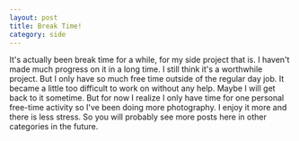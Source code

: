 ```yaml
---
layout: post
title: Break Time!
category: side
---
```


It's actually been break time for a while, for my side project that is. I haven't made much progress on it in a long time. I still think it's a worthwhile project. But I only have so much free time outside of the regular day job. It became a little too difficult to work on without any help. Maybe I will get back to it sometime. But for now I realize I only have time for one personal free-time activity so I've been doing more photography. I enjoy it more and there is less stress. So you will probably see more posts here in other categories in the future.
